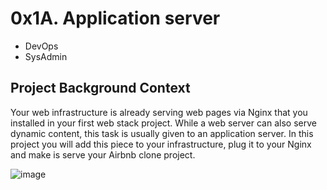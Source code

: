 # 0x1A. Application server

- DevOps
- SysAdmin

## Project Background Context

Your web infrastructure is already serving web pages via Nginx that you installed in your first web stack project. While a web server can also serve dynamic content, this task is usually given to an application server. In this project you will add this piece to your infrastructure, plug it to your Nginx and make is serve your Airbnb clone project.

![image](https://s3.amazonaws.com/alx-intranet.hbtn.io/uploads/medias/2018/9/c7d1ed0a2e10d1b4e9b3.jpg?X-Amz-Algorithm=AWS4-HMAC-SHA256&X-Amz-Credential=AKIARDDGGGOUSBVO6H7D%2F20240125%2Fus-east-1%2Fs3%2Faws4_request&X-Amz-Date=20240125T075327Z&X-Amz-Expires=86400&X-Amz-SignedHeaders=host&X-Amz-Signature=211347724b26db008aa035e2c391a4036eb352fd0599220434d0e9cf5004ad40)